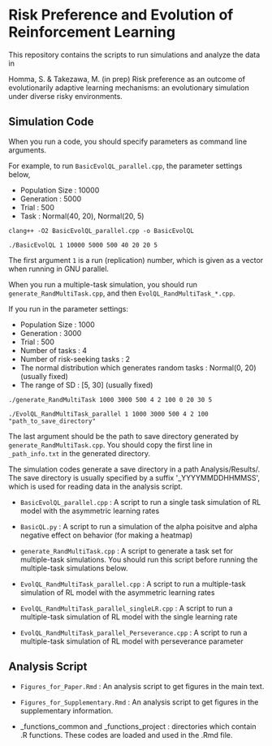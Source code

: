# Risk Preference and Evolution of Reinforcement Learning

This repository contains the scripts to run simulations and analyze the data in

Homma, S. & Takezawa, M. (in prep) Risk preference as an outcome of evolutionarily adaptive learning mechanisms: an evolutionary simulation under diverse risky environments.

  
## Simulation Code
  
  
When you run a code, you should specify parameters as command line arguments.

For example, to run `BasicEvolQL_parallel.cpp`, the parameter settings below,

- Population Size : 10000
- Generation : 5000
- Trial : 500
- Task : Normal(40, 20), Normal(20, 5)

```
clang++ -O2 BasicEvolQL_parallel.cpp -o BasicEvolQL
```

```
./BasicEvolQL 1 10000 5000 500 40 20 20 5
```

The first argument `1` is a run (replication) number, which is given as a vector when running in GNU parallel.

When you run a multiple-task simulation, you should run `generate_RandMultiTask.cpp`, and then `EvolQL_RandMultiTask_*.cpp`. 

If you run in the parameter settings:

- Population Size : 1000
- Generation : 3000
- Trial : 500
- Number of tasks : 4
- Number of risk-seeking tasks : 2
- The normal distribution which generates random tasks : Normal(0, 20) (usually fixed)
- The range of SD : [5, 30] (usually fixed)

``` 
./generate_RandMultiTask 1000 3000 500 4 2 100 0 20 30 5
```

```
./EvolQL_RandMultiTask_parallel 1 1000 3000 500 4 2 100 "path_to_save_directory"
```

The last argument should be the path to save directory generated by `generate_RandMultiTask.cpp`. You should copy the first line in `_path_info.txt` in the generated directory.

  
 The simulation codes generate a save directory in a path Analysis/Results/. The save directory is usually specified by a suffix '_YYYYMMDDHHMMSS', which is used for reading data in the analysis script.
  
  
 - `BasicEvolQL_parallel.cpp` : A script to run a single task simulation of RL model with the asymmetric learning rates
   
   
 - `BasicQL.py` : A script to run a simulation of the alpha poisitve and alpha negative effect on behavior (for making a heatmap)
   
   
 - `generate_RandMultiTask.cpp` : A script to generate a task set for multiple-task simulations. You should run this script before running the multiple-task simulations below.
   
   
 - `EvolQL_RandMultiTask_parallel.cpp` : A script to run a multiple-task simulation of RL model with the asymmetric learning rates
    
   
 - `EvolQL_RandMultiTask_parallel_singleLR.cpp` : A script to run a multiple-task simulation of RL model with the single learning rate
  
  
 - `EvolQL_RandMultiTask_parallel_Perseverance.cpp` : A script to run a multiple-task simulation of RL model with perseverance parameter



## Analysis Script


- `Figures_for_Paper.Rmd` : An analysis script to get figures in the main text.
  
  
- `Figures_for_Supplementary.Rmd` : An analysis script to get figures in the supplementary information.


- _functions_common and _functions_project : directories which contain .R functions. These codes are loaded and used in the .Rmd file.

